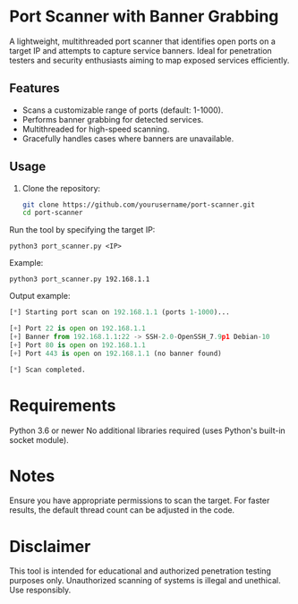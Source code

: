 # Port Scanner with Banner Grabbing

A lightweight, multithreaded port scanner that identifies open ports on a target IP and attempts to capture service banners. Ideal for penetration testers and security enthusiasts aiming to map exposed services efficiently.

## Features

- Scans a customizable range of ports (default: 1-1000).
- Performs banner grabbing for detected services.
- Multithreaded for high-speed scanning.
- Gracefully handles cases where banners are unavailable.

## Usage

1. Clone the repository:
   ```bash
   git clone https://github.com/yourusername/port-scanner.git
   cd port-scanner
   ```
Run the tool by specifying the target IP:

```
python3 port_scanner.py <IP>
```
Example:

```
python3 port_scanner.py 192.168.1.1
```
Output example:

```python
[*] Starting port scan on 192.168.1.1 (ports 1-1000)...

[+] Port 22 is open on 192.168.1.1
[+] Banner from 192.168.1.1:22 -> SSH-2.0-OpenSSH_7.9p1 Debian-10
[+] Port 80 is open on 192.168.1.1
[+] Port 443 is open on 192.168.1.1 (no banner found)

[*] Scan completed.
```
# Requirements
Python 3.6 or newer
No additional libraries required (uses Python's built-in socket module).

# Notes
Ensure you have appropriate permissions to scan the target.
For faster results, the default thread count can be adjusted in the code.

# Disclaimer
This tool is intended for educational and authorized penetration testing purposes only. Unauthorized scanning of systems is illegal and unethical. Use responsibly.
